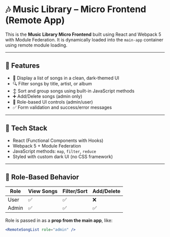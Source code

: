 # 🎶 Music Library – Micro Frontend (Remote App)

This is the **Music Library Micro Frontend** built using React and Webpack 5 with Module Federation. It is dynamically loaded into the `main-app` container using remote module loading.

---

## 🚀 Features

- 🎵 Display a list of songs in a clean, dark-themed UI
- 🔍 Filter songs by title, artist, or album
- ↕️ Sort and group songs using built-in JavaScript methods
- ➕ Add/Delete songs (admin only)
- 🔐 Role-based UI controls (admin/user)
- ✅ Form validation and success/error messages

---

## 🧰 Tech Stack
  
- React (Functional Components with Hooks)
- Webpack 5 + Module Federation
- JavaScript methods: `map`, `filter`, `reduce`
- Styled with custom dark UI (no CSS framework)

---

## 👥 Role-Based Behavior

| Role   | View Songs | Filter/Sort | Add/Delete |
|--------|------------|-------------|------------|
| User   | ✅         | ✅          | ❌       | 
| Admin  | ✅         | ✅          | ✅       |

Role is passed in as a **prop from the main app**, like:

```jsx
<RemoteSongList role="admin" />
